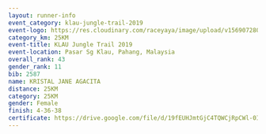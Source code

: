 ```yaml
---
layout: runner-info 
event_category: klau-jungle-trail-2019 
event-logo: https://res.cloudinary.com/raceyaya/image/upload/v1569072808/logo/klau-image_qwwxyw.png
category_km: 25KM 
event-title: KLAU Jungle Trail 2019 
event-location: Pasar Sg Klau, Pahang, Malaysia 
overall_rank: 43
gender_rank: 11
bib: 2587
name: KRISTAL JANE AGACITA
distance: 25KM
category: 25KM
gender: Female
finish: 4-36-38
certificate: https://drive.google.com/file/d/19fEUHJmtGjC4TQWCjRpCWl-0IRue2fDQ/view?usp=sharing
---
```

